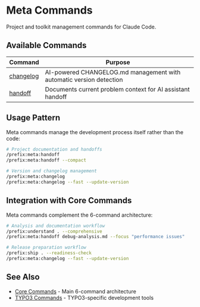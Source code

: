 # Meta Commands

Project and toolkit management commands for Claude Code.

## Available Commands

| Command | Purpose |
|---------|---------|
| [changelog](changelog.md) | AI-powered CHANGELOG.md management with automatic version detection |
| [handoff](handoff.md) | Documents current problem context for AI assistant handoff |

## Usage Pattern

Meta commands manage the development process itself rather than the code:

```bash
# Project documentation and handoffs
/prefix:meta:handoff
/prefix:meta:handoff --compact

# Version and changelog management
/prefix:meta:changelog
/prefix:meta:changelog --fast --update-version
```

## Integration with Core Commands

Meta commands complement the 6-command architecture:

```bash
# Analysis and documentation workflow
/prefix:understand . --comprehensive
/prefix:meta:handoff debug-analysis.md --focus "performance issues"

# Release preparation workflow
/prefix:ship . --readiness-check
/prefix:meta:changelog --fast --update-version
```

## See Also

- [Core Commands](../README.md) - Main 6-command architecture
- [TYPO3 Commands](../typo3/README.md) - TYPO3-specific development tools
